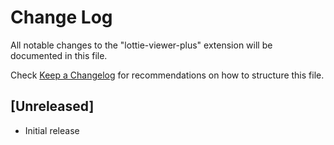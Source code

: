 # Change Log

All notable changes to the "lottie-viewer-plus" extension will be documented in this file.

Check [Keep a Changelog](http://keepachangelog.com/) for recommendations on how to structure this file.

## [Unreleased]

- Initial release
